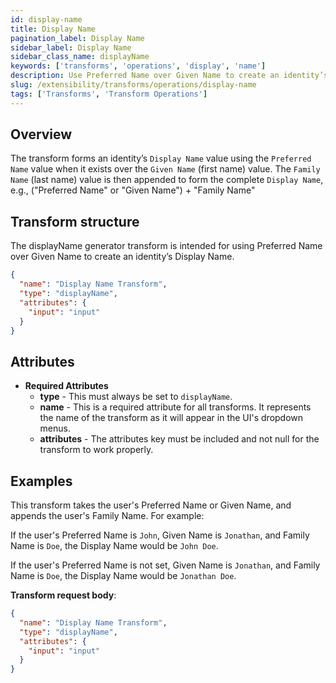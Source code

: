 ```yaml
---
id: display-name
title: Display Name
pagination_label: Display Name
sidebar_label: Display Name
sidebar_class_name: displayName
keywords: ['transforms', 'operations', 'display', 'name']
description: Use Preferred Name over Given Name to create an identity’s Display Name.
slug: /extensibility/transforms/operations/display-name
tags: ['Transforms', 'Transform Operations']
---
```


## Overview

The transform forms an identity’s `Display Name` value using the `Preferred Name` value when it exists over the `Given Name` (first name) value. The `Family Name` (last name) value is then appended to form the complete `Display Name`, e.g., ("Preferred Name" or "Given Name") + "Family Name"

## Transform structure

The displayName generator transform is intended for using Preferred Name over Given Name to create an identity’s Display Name.

```json
{
  "name": "Display Name Transform",
  "type": "displayName",
  "attributes": {
    "input": "input"
  }
}
```

## Attributes

- **Required Attributes**
  - **type** - This must always be set to `displayName`.
  - **name** - This is a required attribute for all transforms. It represents the name of the transform as it will appear in the UI's dropdown menus.
  - **attributes** - The attributes key must be included and not null for the transform to work properly.

## Examples

This transform takes the user's Preferred Name or Given Name, and appends the user's Family Name. For example:

If the user's Preferred Name is  `John`, Given Name is `Jonathan`, and Family Name is `Doe`, the Display Name would be `John Doe`.

If the user's Preferred Name is not set, Given Name is `Jonathan`, and Family Name is `Doe`, the Display Name would be `Jonathan Doe`.

**Transform request body**:

```json
{
  "name": "Display Name Transform",
  "type": "displayName",
  "attributes": {
    "input": "input"
  }
}
```
